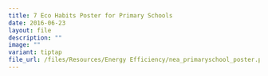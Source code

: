 ```yaml
---
title: 7 Eco Habits Poster for Primary Schools
date: 2016-06-23
layout: file
description: ""
image: ""
variant: tiptap
file_url: /files/Resources/Energy Efficiency/nea_primaryschool_poster.pdf
---
```

